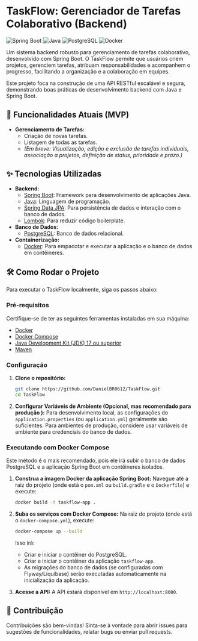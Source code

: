 # TaskFlow: Gerenciador de Tarefas Colaborativo (Backend)

![Spring Boot](https://img.shields.io/badge/Spring%20Boot-6DB33F?style=for-the-badge&logo=spring-boot&logoColor=white )
![Java](https://img.shields.io/badge/Java-007396?style=for-the-badge&logo=java&logoColor=white )
![PostgreSQL](https://img.shields.io/badge/PostgreSQL-316192?style=for-the-badge&logo=postgresql&logoColor=white )
![Docker](https://img.shields.io/badge/Docker-2496ED?style=for-the-badge&logo=docker&logoColor=white )

Um sistema backend robusto para gerenciamento de tarefas colaborativo, desenvolvido com Spring Boot. O TaskFlow permite que usuários criem projetos, gerenciem tarefas, atribuam responsabilidades e acompanhem o progresso, facilitando a organização e a colaboração em equipes.

Este projeto foca na construção de uma API RESTful escalável e segura, demonstrando boas práticas de desenvolvimento backend com Java e Spring Boot.

## 🚀 Funcionalidades Atuais (MVP)

-   **Gerenciamento de Tarefas:**
    -   Criação de novas tarefas.
    -   Listagem de todas as tarefas.
    -   *(Em breve: Visualização, edição e exclusão de tarefas individuais, associação a projetos, definição de status, prioridade e prazo.)*

## ✨ Tecnologias Utilizadas

-   **Backend:**
    -   [Spring Boot](https://spring.io/projects/spring-boot ): Framework para desenvolvimento de aplicações Java.
    -   [Java](https://www.java.com/ ): Linguagem de programação.
    -   [Spring Data JPA](https://spring.io/projects/spring-data-jpa ): Para persistência de dados e interação com o banco de dados.
    -   [Lombok](https://projectlombok.org/ ): Para reduzir código boilerplate.
-   **Banco de Dados:**
    -   [PostgreSQL](https://www.postgresql.org/ ): Banco de dados relacional.
-   **Containerização:**
    -   [Docker](https://www.docker.com/ ): Para empacotar e executar a aplicação e o banco de dados em contêineres.

## 🛠️ Como Rodar o Projeto

Para executar o TaskFlow localmente, siga os passos abaixo:

### Pré-requisitos

Certifique-se de ter as seguintes ferramentas instaladas em sua máquina:

-   [Docker](https://docs.docker.com/get-docker/ )
-   [Docker Compose](https://docs.docker.com/compose/install/ )
-   [Java Development Kit (JDK) 17 ou superior](https://www.oracle.com/java/technologies/downloads/ )
-   [Maven](https://maven.apache.org/install.html ) 

### Configuração

1.  **Clone o repositório:**
    ```bash
    git clone https://github.com/DanielBR0612/TaskFlow.git
    cd TaskFlow
    ```

2.  **Configurar Variáveis de Ambiente (Opcional, mas recomendado para produção ):**
    Para desenvolvimento local, as configurações do `application.properties` (ou `application.yml`) geralmente são suficientes. Para ambientes de produção, considere usar variáveis de ambiente para credenciais do banco de dados.

### Executando com Docker Compose

Este método é o mais recomendado, pois ele irá subir o banco de dados PostgreSQL e a aplicação Spring Boot em contêineres isolados.

1.  **Construa a imagem Docker da aplicação Spring Boot:**
    Navegue até a raiz do projeto (onde está o `pom.xml` ou `build.gradle` e o `Dockerfile`) e execute:
    ```bash
    docker build -t taskflow-app .
    ```

2.  **Suba os serviços com Docker Compose:**
    Na raiz do projeto (onde está o `docker-compose.yml`), execute:
    ```bash
    docker-compose up --build
    ```
    Isso irá:
    -   Criar e iniciar o contêiner do PostgreSQL.
    -   Criar e iniciar o contêiner da aplicação `taskflow-app`.
    -   As migrações do banco de dados (se configuradas com Flyway/Liquibase) serão executadas automaticamente na inicialização da aplicação.

3.  **Acesse a API:**
    A API estará disponível em `http://localhost:8080`.


## 🤝 Contribuição

Contribuições são bem-vindas! Sinta-se à vontade para abrir issues para sugestões de funcionalidades, relatar bugs ou enviar pull requests.


            
